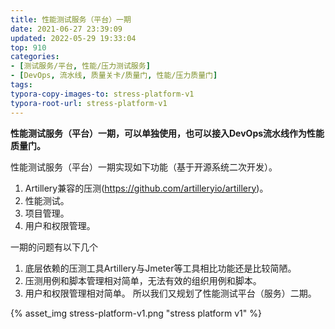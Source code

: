 ```yaml
---
title: 性能测试服务（平台）一期
date: 2021-06-27 23:39:09
updated: 2022-05-29 19:33:04
top: 910
categories: 
- [测试服务/平台, 性能/压力测试服务]
- [DevOps, 流水线, 质量关卡/质量门, 性能/压力质量门]
tags:
typora-copy-images-to: stress-platform-v1
typora-root-url: stress-platform-v1
---
```


**性能测试服务（平台）一期，可以单独使用，也可以接入DevOps流水线作为性能质量门。**

性能测试服务（平台）一期实现如下功能（基于开源系统二次开发）。
1. Artillery兼容的压测(https://github.com/artilleryio/artillery)。
2. 性能测试。
3. 项目管理。
3. 用户和权限管理。

一期的问题有以下几个
1. 底层依赖的压测工具Artillery与Jmeter等工具相比功能还是比较简陋。
2. 压测用例和脚本管理相对简单，无法有效的组织用例和脚本。
3. 用户和权限管理相对简单。
所以我们又规划了性能测试平台（服务）二期。

{% asset_img stress-platform-v1.png "stress platform v1" %}